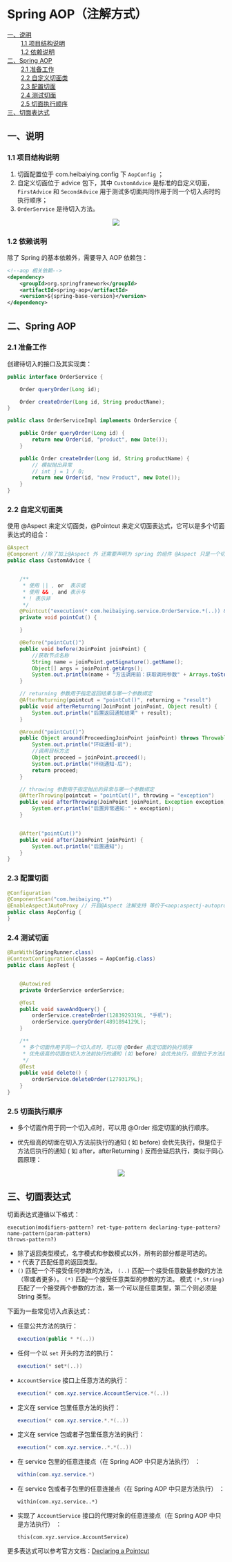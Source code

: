 # Spring AOP（注解方式）

<nav>
<a href="#一说明">一、说明</a><br/>
&nbsp;&nbsp;&nbsp;&nbsp;&nbsp;&nbsp;&nbsp;&nbsp;<a href="#11-项目结构说明">1.1 项目结构说明</a><br/>
&nbsp;&nbsp;&nbsp;&nbsp;&nbsp;&nbsp;&nbsp;&nbsp;<a href="#12-依赖说明">1.2 依赖说明</a><br/>
<a href="#二Spring-AOP">二、Spring AOP</a><br/>
&nbsp;&nbsp;&nbsp;&nbsp;&nbsp;&nbsp;&nbsp;&nbsp;<a href="#21-准备工作">2.1 准备工作</a><br/>
&nbsp;&nbsp;&nbsp;&nbsp;&nbsp;&nbsp;&nbsp;&nbsp;<a href="#22-自定义切面类">2.2 自定义切面类</a><br/>
&nbsp;&nbsp;&nbsp;&nbsp;&nbsp;&nbsp;&nbsp;&nbsp;<a href="#23-配置切面">2.3 配置切面</a><br/>
&nbsp;&nbsp;&nbsp;&nbsp;&nbsp;&nbsp;&nbsp;&nbsp;<a href="#24-测试切面">2.4 测试切面</a><br/>
&nbsp;&nbsp;&nbsp;&nbsp;&nbsp;&nbsp;&nbsp;&nbsp;<a href="#25--切面执行顺序">2.5  切面执行顺序</a><br/>
<a href="#三切面表达式">三、切面表达式</a><br/>
</nav>

## 一、说明

### 1.1 项目结构说明

1. 切面配置位于 com.heibaiying.config 下 `AopConfig` ；
2. 自定义切面位于 advice 包下，其中 `CustomAdvice` 是标准的自定义切面，`FirstAdvice` 和 `SecondAdvice` 用于测试多切面共同作用于同一个切入点时的执行顺序；
3. `OrderService` 是待切入方法。

<div align="center"> <img src="https://github.com/heibaiying/spring-samples-for-all/blob/master/pictures/spring-aop-annotation.png"/> </div>


### 1.2 依赖说明

除了 Spring 的基本依赖外，需要导入 AOP 依赖包：

```xml
<!--aop 相关依赖-->
<dependency>
    <groupId>org.springframework</groupId>
    <artifactId>spring-aop</artifactId>
    <version>${spring-base-version}</version>
</dependency>
```



## 二、Spring AOP

### 2.1 准备工作

创建待切入的接口及其实现类：

```java
public interface OrderService {

    Order queryOrder(Long id);

    Order createOrder(Long id, String productName);
}
```

```java
public class OrderServiceImpl implements OrderService {

    public Order queryOrder(Long id) {
        return new Order(id, "product", new Date());
    }

    public Order createOrder(Long id, String productName) {
        // 模拟抛出异常
        // int j = 1 / 0;
        return new Order(id, "new Product", new Date());
    }
}
```

### 2.2 自定义切面类

使用 @Aspect 来定义切面类，@Pointcut 来定义切面表达式，它可以是多个切面表达式的组合：

```java
@Aspect
@Component //除了加上@Aspect 外 还需要声明为 spring 的组件 @Aspect 只是一个切面声明
public class CustomAdvice {


    /**
     * 使用 || , or  表示或
     * 使用 && , and 表示与
     * ! 表示非
     */
    @Pointcut("execution(* com.heibaiying.service.OrderService.*(..)) && !execution(* com.heibaiying.service.OrderService.deleteOrder(..))")
    private void pointCut() {

    }

    @Before("pointCut()")
    public void before(JoinPoint joinPoint) {
        //获取节点名称
        String name = joinPoint.getSignature().getName();
        Object[] args = joinPoint.getArgs();
        System.out.println(name + "方法调用前：获取调用参数" + Arrays.toString(args));
    }

    // returning 参数用于指定返回结果与哪一个参数绑定
    @AfterReturning(pointcut = "pointCut()", returning = "result")
    public void afterReturning(JoinPoint joinPoint, Object result) {
        System.out.println("后置返回通知结果" + result);
    }

    @Around("pointCut()")
    public Object around(ProceedingJoinPoint joinPoint) throws Throwable {
        System.out.println("环绕通知-前");
        //调用目标方法
        Object proceed = joinPoint.proceed();
        System.out.println("环绕通知-后");
        return proceed;
    }

    // throwing 参数用于指定抛出的异常与哪一个参数绑定
    @AfterThrowing(pointcut = "pointCut()", throwing = "exception")
    public void afterThrowing(JoinPoint joinPoint, Exception exception) {
        System.err.println("后置异常通知:" + exception);
    }


    @After("pointCut()")
    public void after(JoinPoint joinPoint) {
        System.out.println("后置通知");
    }
}

```

### 2.3 配置切面

```java
@Configuration
@ComponentScan("com.heibaiying.*")
@EnableAspectJAutoProxy // 开启@Aspect 注解支持 等价于<aop:aspectj-autoproxy>
public class AopConfig {
}
```

### 2.4 测试切面

```java
@RunWith(SpringRunner.class)
@ContextConfiguration(classes = AopConfig.class)
public class AopTest {


    @Autowired
    private OrderService orderService;

    @Test
    public void saveAndQuery() {
        orderService.createOrder(1283929319L, "手机");
        orderService.queryOrder(4891894129L);
    }

    /**
     * 多个切面作用于同一个切入点时，可以用 @Order 指定切面的执行顺序
     * 优先级高的切面在切入方法前执行的通知 (如 before) 会优先执行，但是位于方法后执行的通知 (如 after,afterReturning) 反而会延后执行
     */
    @Test
    public void delete() {
        orderService.deleteOrder(12793179L);
    }
}
```

### 2.5  切面执行顺序

- 多个切面作用于同一个切入点时，可以用 @Order 指定切面的执行顺序。

- 优先级高的切面在切入方法前执行的通知 ( 如 before) 会优先执行，但是位于方法后执行的通知 ( 如 after，afterReturning ) 反而会延后执行，类似于同心圆原理：

  <div align="center"> <img src="https://github.com/heibaiying/spring-samples-for-all/blob/master/pictures/aop 执行顺序.png"/> </div>



## 三、切面表达式

切面表达式遵循以下格式：

```shell
execution(modifiers-pattern? ret-type-pattern declaring-type-pattern?name-pattern(param-pattern)
throws-pattern?)
```

- 除了返回类型模式，名字模式和参数模式以外，所有的部分都是可选的。
- `*` 代表了匹配任意的返回类型。
- `()` 匹配一个不接受任何参数的方法， `(..)` 匹配一个接受任意数量参数的方法（零或者更多）。 `(*)` 匹配一个接受任意类型的参数的方法。 模式 `(*,String)` 匹配了一个接受两个参数的方法，第一个可以是任意类型，第二个则必须是 String 类型。

下面为一些常见切入点表达式：

- 任意公共方法的执行：

  ```java
  execution(public * *(..))
  ```

- 任何一个以 `set` 开头的方法的执行：

  ```java
  execution(* set*(..))
  ```

- `AccountService` 接口上任意方法的执行：

  ```java
  execution(* com.xyz.service.AccountService.*(..))
  ```

- 定义在 service 包里任意方法的执行：

  ```java
  execution(* com.xyz.service.*.*(..))
  ```

- 定义在 service 包或者子包里任意方法的执行：

  ```java
  execution(* com.xyz.service..*.*(..))
  ```

- 在 service 包里的任意连接点（在 Spring AOP 中只是方法执行） ：

  ```java
  within(com.xyz.service.*)
  ```

- 在 service 包或者子包里的任意连接点（在 Spring AOP 中只是方法执行） ：

  ```
  within(com.xyz.service..*)
  ```

- 实现了 `AccountService` 接口的代理对象的任意连接点（在 Spring AOP 中只是方法执行） ：

  ```
  this(com.xyz.service.AccountService)
  ```

更多表达式可以参考官方文档：[Declaring a Pointcut](https://docs.spring.io/spring/docs/5.1.3.RELEASE/spring-framework-reference/core.html#aop-pointcuts)
